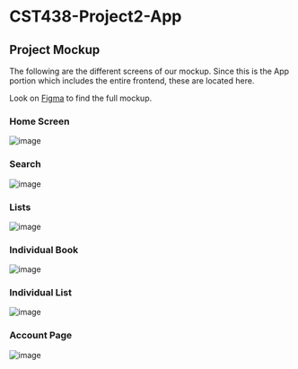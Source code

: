 # CST438-Project2-App

## Project Mockup

The following are the different screens of our mockup. Since this is the App portion which includes the entire frontend, these are located here.

Look on [Figma](https://www.figma.com/design/IIDGSg3tAiiirwAwAkpplJ/UI-Mockup?node-id=0-1&t=chE8e7NkwgKoIYhB-1) to find the full mockup.

### Home Screen
![image](https://github.com/user-attachments/assets/d6fb0750-c783-47c4-a4d5-db54d5e399ff)

### Search
![image](https://github.com/user-attachments/assets/93a6637c-8c29-480b-b5d9-f66ff4a6866b)

### Lists
![image](https://github.com/user-attachments/assets/a8656d40-4ac0-4710-831a-bbc0ffce600c)

### Individual Book
![image](https://github.com/user-attachments/assets/6b854e09-2d2c-40f9-b670-d22ef4acb6e9)

### Individual List
![image](https://github.com/user-attachments/assets/fdc55011-6912-4ca8-842f-473c965e46b6)

### Account Page
![image](https://github.com/user-attachments/assets/578a3405-e3fd-4b4d-b8f1-b25a12aac7f2)
